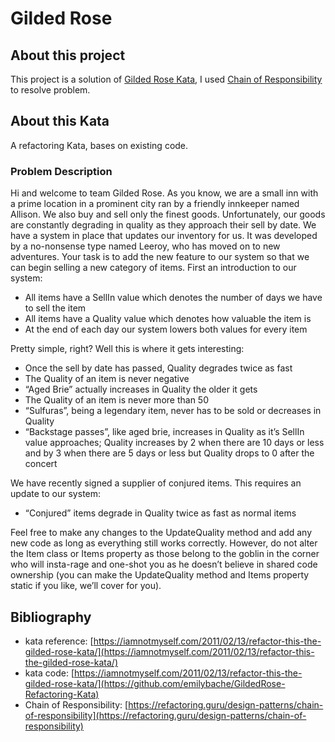 # Gilded Rose

## About this project

This project is a solution of [Gilded Rose Kata](https://iamnotmyself.com/2011/02/13/refactor-this-the-gilded-rose-kata/), I used [Chain of Responsibility](https://refactoring.guru/design-patterns/chain-of-responsibility) to resolve problem.

## About this Kata

A refactoring Kata, bases on existing code.

### Problem Description

Hi and welcome to team Gilded Rose. As you know, we are a small inn with a prime location in a prominent city ran by a friendly innkeeper named Allison. We also buy and sell only the finest goods. Unfortunately, our goods are constantly degrading in quality as they approach their sell by date. We have a system in place that updates our inventory for us. It was developed by a no-nonsense type named Leeroy, who has moved on to new adventures. Your task is to add the new feature to our system so that we can begin selling a new category of items. First an introduction to our system:

* All items have a SellIn value which denotes the number of days we have to sell the item
* All items have a Quality value which denotes how valuable the item is
* At the end of each day our system lowers both values for every item

Pretty simple, right? Well this is where it gets interesting:

* Once the sell by date has passed, Quality degrades twice as fast
* The Quality of an item is never negative
* “Aged Brie” actually increases in Quality the older it gets
* The Quality of an item is never more than 50
* “Sulfuras”, being a legendary item, never has to be sold or decreases in Quality
* “Backstage passes”, like aged brie, increases in Quality as it’s SellIn value approaches; Quality increases by 2 when there are 10 days or less and by 3 when there are 5 days or less but Quality drops to 0 after the concert

We have recently signed a supplier of conjured items. This requires an update to our system:

* “Conjured” items degrade in Quality twice as fast as normal items

Feel free to make any changes to the UpdateQuality method and add any new code as long as everything still works correctly. However, do not alter the Item class or Items property as those belong to the goblin in the corner who will insta-rage and one-shot you as he doesn’t believe in shared code ownership (you can make the UpdateQuality method and Items property static if you like, we’ll cover for you).

## Bibliography

* kata reference: [https://iamnotmyself.com/2011/02/13/refactor-this-the-gilded-rose-kata/](https://iamnotmyself.com/2011/02/13/refactor-this-the-gilded-rose-kata/)
* kata code: [https://iamnotmyself.com/2011/02/13/refactor-this-the-gilded-rose-kata/](https://github.com/emilybache/GildedRose-Refactoring-Kata)
* Chain of Responsibility: [https://refactoring.guru/design-patterns/chain-of-responsibility](https://refactoring.guru/design-patterns/chain-of-responsibility)
